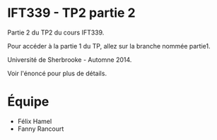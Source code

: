 IFT339 - TP2 partie 2
==================

Partie 2 du TP2 du cours IFT339.

Pour accéder à la partie 1 du TP, allez sur la branche nommée partie1.

Université de Sherbrooke - Automne 2014.

Voir l'énoncé pour plus de détails.


Équipe
==
 - Félix Hamel
 - Fanny Rancourt
